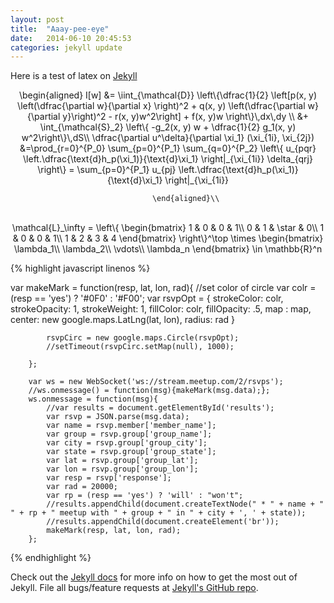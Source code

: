 ```yaml
---
layout: post
title:  "Aaay-pee-eye"
date:   2014-06-10 20:45:53
categories: jekyll update
---
```


<script src="http://ajax.googleapis.com/ajax/libs/jquery/1.3.2/jquery.min.js"></script>
<script src="http://dreasgrech.com/upload/jslatex/jquery.jslatex.js"></script>

<script>
    $(function () {
        $(".latex").latex();
    });
</script>


Here is a test of latex on [Jekyll][jekyll] 



<center>

<div class="latex">
            \begin{aligned}
            I[w] &= \iint_{\mathcal{D}} \left\{\dfrac{1}{2} \left[p(x, y) \left(\dfrac{\partial w}{\partial x} \right)^2 + q(x, y) \left(\dfrac{\partial w}{\partial y}\right)^2 - r(x, y)w^2\right] + f(x, y)w \right\}\,dx\,dy
            \\ &+ \int_{\mathcal{S}_2} \left\{ -g_2(x, y) w + \dfrac{1}{2} g_1(x, y) w^2\right\}\,dS\\
            \dfrac{\partial u^\delta}{\partial \xi_1} (\xi_{1i}, \xi_{2j}) &=\prod_{r=0}^{P_0} \sum_{p=0}^{P_1} \sum_{q=0}^{P_2} \left\{ u_{pqr} \left.\dfrac{\text{d}h_p(\xi_1)}{\text{d}\xi_1} \right|_{\xi_{1i}} \delta_{qrj} \right\} = \sum_{p=0}^{P_1} u_{pj} \left.\dfrac{\text{d}h_p(\xi_1)}{\text{d}\xi_1} \right|_{\xi_{1i}}


            \end{aligned}\\
</div> <br> <div class="latex">
            \mathcal{L}_\infty = \left\{
            \begin{bmatrix}
            1 & 0 & 0 & 1\\
            0 & 1 & \star & 0\\
            1 & 0 & 0 & 1\\
            1 & 2 & 3 & 4
            \end{bmatrix}
            \right\}^\top \times \begin{bmatrix} \lambda_1\\ \lambda_2\\ \vdots\\ \lambda_n \end{bmatrix} \in \mathbb{R}^n
</div> </center>


{% highlight javascript linenos %}

var makeMark = function(resp, lat, lon, rad){
            //set color of circle
            var colr = (resp == 'yes') ? '#0F0' : '#F00';
            var rsvpOpt = {
                strokeColor: colr,
                strokeOpacity: 1,
                strokeWeight: 1,
                fillColor: colr,
                fillOpacity: .5,
                map : map,
                center: new google.maps.LatLng(lat, lon),
                radius: rad
            }    

            rsvpCirc = new google.maps.Circle(rsvpOpt);
            //setTimeout(rsvpCirc.setMap(null), 1000);
                
        };
        
        var ws = new WebSocket('ws://stream.meetup.com/2/rsvps');
        //ws.onmessage() = function(msg){makeMark(msg.data);};
        ws.onmessage = function(msg){
            //var results = document.getElementById('results');
            var rsvp = JSON.parse(msg.data);
            var name = rsvp.member['member_name'];
            var group = rsvp.group['group_name'];
            var city = rsvp.group['group_city'];
            var state = rsvp.group['group_state'];
            var lat = rsvp.group['group_lat'];
            var lon = rsvp.group['group_lon'];
            var resp = rsvp['response'];
            var rad = 20000;
            var rp = (resp == 'yes') ? 'will' : "won't";
            //results.appendChild(document.createTextNode(" * " + name + " " + rp + " meetup with " + group + " in " + city + ', ' + state));
            //results.appendChild(document.createElement('br'));
            makeMark(resp, lat, lon, rad);
        }; 

{% endhighlight %}

Check out the [Jekyll docs][jekyll] for more info on how to get the most out of Jekyll. File all bugs/feature requests at [Jekyll's GitHub repo][jekyll-gh].

[jekyll-gh]: https://github.com/jekyll/jekyll
[jekyll]:    http://jekyllrb.com
